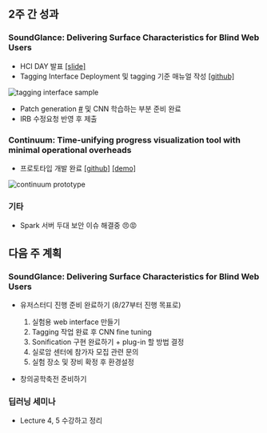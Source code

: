 ## 2주 간 성과

### SoundGlance: Delivering Surface Characteristics for Blind Web Users

* HCI DAY 발표 [[slide]](https://drive.google.com/file/d/170IKE9q2Mi-gv10Pyr-bADkqW9WEvboY/view?usp=sharing)
* Tagging Interface Deployment 및 tagging 기준 매뉴얼 작성 [[github]](https://github.com/CHIroong/tag-me)

![tagging interface sample](https://media.giphy.com/media/1gQuZvS7bJEpa3Szbl/giphy.gif)

* Patch generation [#](https://github.com/CHIroong/tag-me/blob/master/patch-gen/patch_gen.py) 및 CNN 학습하는 부분 준비 완료
* IRB 수정요청 반영 후 제출

### Continuum: Time-unifying progress visualization tool with minimal operational overheads

* 프로토타입 개발 완료 [[github]](https://github.com/Kiroong/Continuum) [[demo]](https://kiroong.github.io/Continuum/?sheet_id=1EYwELyW6FxUEkQMCcKAqFIsuLt8qMlBR3xPEyo8F6Yk&sheet_name=%EC%8B%9C%ED%8A%B81&api_key=AIzaSyBTqP8vgaRwGVoR_aZc_fCK3exFr4pz428)

![continuum prototype](https://media.giphy.com/media/dgKbAYwOpT6dl7UYNi/giphy.gif)

### 기타

* Spark 서버 두대 보안 이슈 해결중 😠😡

## 다음 주 계획 

### SoundGlance: Delivering Surface Characteristics for Blind Web Users

* 유저스터디 진행 준비 완료하기 (8/27부터 진행 목표로)
  1. 실험용 web interface 만들기
  2. Tagging 작업 완료 후 CNN fine tuning
  3. Sonification 구현 완료하기 + plug-in 할 방법 결정
  4. 실로암 센터에 참가자 모집 관련 문의
  5. 실험 장소 및 장비 확정 후 환경설정
  
* 창의공학축전 준비하기

### 딥러닝 세미나

* Lecture 4, 5 수강하고 정리
